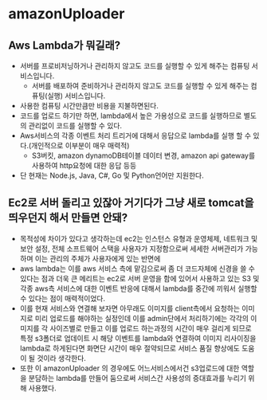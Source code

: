 # amazonUploader

## Aws Lambda가 뭐길래?
* 서버를 프로비저닝하거나 관리하지 않고도 코드를 실행할 수 있게 해주는 컴퓨팅 서비스입니다.
  * 서버를 배포하여 준비하거나 관리하지 않고도 코드를 실행할 수 있게 해주는 컴퓨팅(실행) 서비스입니다.
* 사용한 컴퓨팅 시간만큼만 비용을 지불하면된다.
* 코드를 업로드 하기만 하면, lambda에서 높은 가용성으로 코드를 실행하므로 별도의 관리없이 코드를 실행할 수 있다. 
* Aws서비스의 각종 이벤트 처리 트리거에 대해서 응답으로 lambda를 실행 할 수 있다.(개인적으로 이부분이 매우 매력적)
  * S3버킷, amazon dynamoDB테이블 데이터 변경, amazon api gateway를 사용하여 http요청에 대한 응답 등등
* 단 현재는 Node.js, Java, C#, Go 및 Python언어만 지원한다.

## Ec2로 서버 돌리고 있잖아 거기다가 그냥 새로 tomcat을 띄우던지 해서 만들면 안돼?
* 목적성에 차이가 있다고 생각하는데 ec2는 인스턴스 유형과 운영체제, 네트워크 및 보안 설정, 전체 소프트웨어 스택을
사용자가 지정함으로써 세세한 서버관리가 가능하며 이는 관리의 주체가 사용자에게 있는 반면에
* aws lambda는 이를 aws 서비스 측에 맡김으로써 좀 더 코드자체에 신경을 쓸 수 있다는 점과 더욱 큰 메리트는
ec2로 서버 운영을 함에 있어서 사용하고 있는 S3 및 각종 aws측 서비스에 대한 이벤트 반응에 대해서 lambda를 중간에
끼워서 실행할 수 있다는 점이 매력적이었다.
* 이를 현재 서비스와 연결해 보자면 아무래도 이미지를 client측에서 요청하는 이미지로 미리 업로드를 해야하는 
실정인데 이를 admin단에서 처리하기에는 각각의 이미지를 각 사이즈별로 만들고 이를 업로드 하는과정의 시간이
매우 걸리게 되므로 특정 s3폴더로 업데이트 시 해당 이벤트를 lambda와 연결하여 이미지 리사이징을 lambda로 하게된다면
화면단 시간이 매우 절약되므로 서비스 품질 향상에도 도움이 될 것이라 생각한다.
* 또한 이 amazonUploader 의 경우에도 어느서비스에서건 s3업로드에 대한 역할을 분담하는 lambda를 만들어 둠으로써
서비스간 사용성의 증대효과를 누리기 위해 사용했다.
